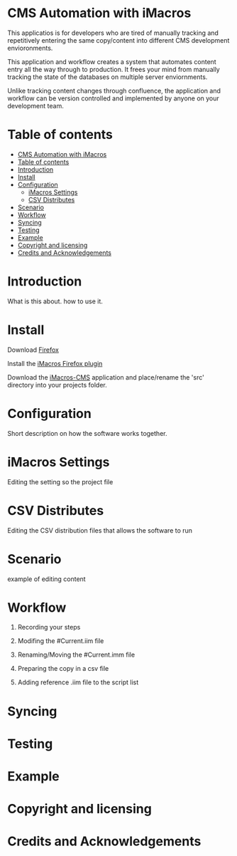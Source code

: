 CMS Automation with iMacros
===========================

This applicatios is for developers who are tired of manually tracking and repetitively 
entering the same copy/content into different CMS development envioronments.

This application and workflow creates a system that automates content entry all the way through to production.
It frees your mind from manually tracking the state of the databases on multiple server enviornments.

Unlike tracking content changes through confluence, the application and workflow can be version controlled and 
implemented by anyone on your development team.

Table of contents
=================

- [CMS Automation with iMacros](#cms-automation-with-imacros)
- [Table of contents](#table-of-contents)
- [Introduction](#introduction)
- [Install](#install)
- [Configuration](#configuration)
    - [iMacros Settings](#imacros-settings)
    - [CSV Distributes](#csv-distributes)
- [Scenario](#scenario)
- [Workflow](#workflow)
- [Syncing](#operating)
- [Testing](#testing)
- [Example](#example)
- [Copyright and licensing](#copyright-and-licensing)
- [Credits and Acknowledgements](#credits-and-acknowledgements)


Introduction
============

What is this about. how to use it.


Install
=======

Download [Firefox](https://www.mozilla.org/en-US/firefox/new/)

Install the [iMacros Firefox plugin](https://addons.mozilla.org/en-us/firefox/addon/imacros-for-firefox/)

Download the [iMacros-CMS](https://github.com/rbjack/iMacros-CMS/archive/master.zip) application and place/rename the 'src' directory into your projects folder.

Configuration
=============

Short description on how the software works together.


iMacros Settings
================

Editing the setting so the project file


CSV Distributes
===============

Editing the CSV distribution files that allows the software to run


Scenario
========

example of editing content


Workflow
========

1. Recording your steps

2. Modifing the #Current.iim file

3. Renaming/Moving the #Current.imm file

4. Preparing the copy in a csv file

5. Adding reference .iim file to the script list


Syncing
=======



Testing
=======


Example
=======


Copyright and licensing
=======================


Credits and Acknowledgements
============================



